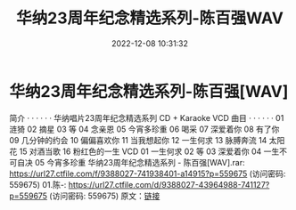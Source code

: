 ﻿---
title: 华纳23周年纪念精选系列-陈百强WAV
date: 2022-12-08 10:31:32
categories: WAV车载音乐、镜像
tags: 华语中文
---
# 华纳23周年纪念精选系列-陈百强[WAV]

简介
· · · · · ·
华纳唱片23周年纪念精选系列 CD + Karaoke VCD
曲目
· · · · · ·
01 涟猗
02 摘星
03 等
04 念亲恩
05 今宵多珍重
06 喝采
07 深爱着你
08 有了你
09 几分钟的约会
10 偏偏喜欢你
11 当我想起你
12 一生何求
13 脉膊奔流
14 太阳花
15 对酒当歌
16 粉红色的一生
VCD
01 一生何求
02 等
03 深爱着你
04 一生不可自决
05 今宵多珍重
华纳23周年纪念精选系列 - 陈百强[WAV].rar: https://url27.ctfile.com/f/9388027-741938401-a14915?p=559675
(访问密码: 559675)
01.陈-: https://url27.ctfile.com/d/9388027-43964988-741127?p=559675
(访问密码: 559675)
原文：[链接](https://blog.sina.com.cn/s/blog_1647c7e76010310i9.html)